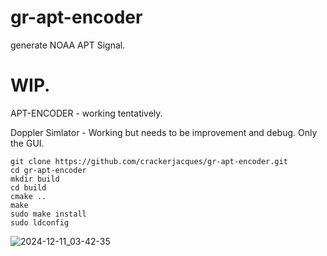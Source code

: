 # gr-apt-encoder
generate NOAA APT Signal.

# WIP.

APT-ENCODER - working tentatively.

Doppler Simlator - Working but needs to be improvement and debug. Only the GUI.


```
git clone https://github.com/crackerjacques/gr-apt-encoder.git
cd gr-apt-encoder
mkdir build
cd build
cmake ..
make
sudo make install
sudo ldconfig
```

![2024-12-11_03-42-35](https://github.com/user-attachments/assets/3b0338c9-23c3-422a-a74f-3ab5ddff3ff3)
